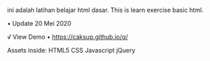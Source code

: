 ini adalah latihan belajar html dasar.
This is learn exercise basic html.

• Update 20 Mei 2020

√ View Demo
• https://caksup.github.io/q/

Assets inside:
HTML5
CSS
Javascript
jQuery
